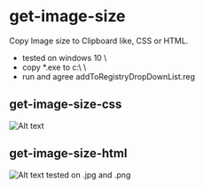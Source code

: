 # get-image-size
Copy Image size to Clipboard like, CSS or HTML.
* tested on windows 10 \
* copy *.exe to c:\\ \
* run and agree addToRegistryDropDownList.reg

## get-image-size-css
![Alt text](https://drive.google.com/uc?export=download&confirm=no_antivirus&id=1BNVSO9geNxVL126z1ObE4N5dgbnwKTEr)
## get-image-size-html
![Alt text](https://drive.google.com/uc?export=download&confirm=no_antivirus&id=1NZshvDgqL-NXdEVxEePhHRQ2qHRa9eKN)
tested on .jpg and .png

